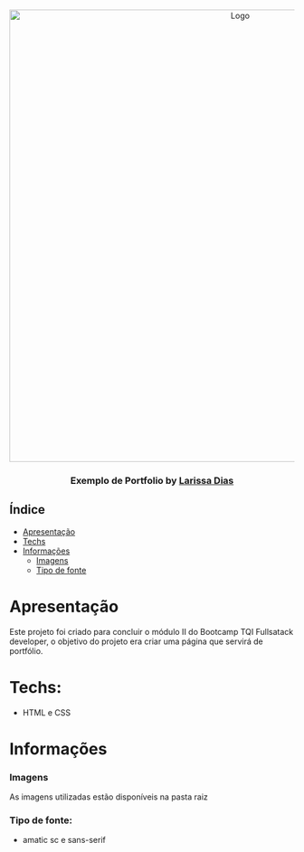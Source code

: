 <br />
<p align="center">
    <img src="https://github.com/QueenieBloom/Exemplo_Portfolio/blob/main/ezgif.com-gif-maker%20(1).gif" alt="Logo" width="800">

  <h3 align="center">Exemplo de Portfolio by <a href="https://www.linkedin.com/in/larissa-dias-0740ba219/">Larissa Dias</a></h3>


## Índice
* [Apresentação](#apresentação)
* [Techs](#techs)
* [Informações](#informações)  
  * [Imagens](#imagens)
  * [Tipo de fonte](#tipo-de-fonte)

# Apresentação
Este projeto foi criado para concluir o módulo II do Bootcamp TQI Fullsatack developer, o objetivo do projeto era criar uma página que servirá de portfólio. 

# Techs: 
- HTML e CSS

# Informações
### Imagens
As imagens utilizadas estão disponíveis na pasta raiz

### Tipo de fonte:
- amatic sc e sans-serif

